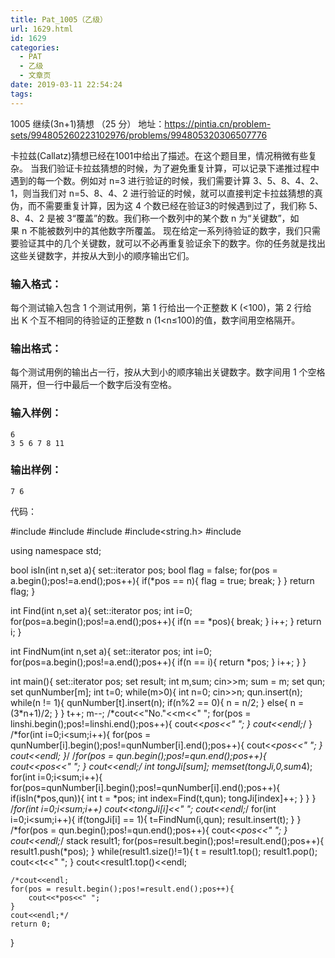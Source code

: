 ```yaml
---
title: Pat_1005（乙级）
url: 1629.html
id: 1629
categories:
  - PAT
  - 乙级
  - 文章页
date: 2019-03-11 22:54:24
tags:
---
```


1005 继续(3n+1)猜想 （25 分） 地址：https://pintia.cn/problem-sets/994805260223102976/problems/994805320306507776

卡拉兹(Callatz)猜想已经在1001中给出了描述。在这个题目里，情况稍微有些复杂。 当我们验证卡拉兹猜想的时候，为了避免重复计算，可以记录下递推过程中遇到的每一个数。例如对 n=3 进行验证的时候，我们需要计算 3、5、8、4、2、1，则当我们对 n=5、8、4、2 进行验证的时候，就可以直接判定卡拉兹猜想的真伪，而不需要重复计算，因为这 4 个数已经在验证3的时候遇到过了，我们称 5、8、4、2 是被 3“覆盖”的数。我们称一个数列中的某个数 n 为“关键数”，如果 n 不能被数列中的其他数字所覆盖。 现在给定一系列待验证的数字，我们只需要验证其中的几个关键数，就可以不必再重复验证余下的数字。你的任务就是找出这些关键数字，并按从大到小的顺序输出它们。

### 输入格式：

每个测试输入包含 1 个测试用例，第 1 行给出一个正整数 K (<100)，第 2 行给出 K 个互不相同的待验证的正整数 n (1<n≤100)的值，数字间用空格隔开。

### 输出格式：

每个测试用例的输出占一行，按从大到小的顺序输出关键数字。数字间用 1 个空格隔开，但一行中最后一个数字后没有空格。

### 输入样例：

    6
    3 5 6 7 8 11
    

### 输出样例：

    7 6

代码：

#include<iostream>
#include<set>
#include<algorithm>
#include<string.h>
#include<stack>

using namespace std;

bool isIn(int n,set<int> a){
    set<int>::iterator pos;
    bool flag = false;
    for(pos = a.begin();pos!=a.end();pos++){
        if(*pos == n){
            flag = true;
            break;
        }
    }
    return flag;
}

int Find(int n,set<int> a){
    set<int>::iterator pos;
    int i=0;
    for(pos=a.begin();pos!=a.end();pos++){
        if(n == *pos){
            break;
        }
        i++;
    }
    return i;
}

int FindNum(int n,set<int> a){
    set<int>::iterator pos;
    int i=0;
    for(pos=a.begin();pos!=a.end();pos++){
        if(n == i){
            return *pos;
        }
        i++;
    }
}

int main(){
    set<int>::iterator pos;
    set<int> result;
    int m,sum;
    cin>>m;
    sum = m;
    set<int> qun;
    set<int> qunNumber\[m\];
    int t=0;
    while(m>0){
        int n=0;
        cin>>n;
        qun.insert(n);
        while(n != 1){
            qunNumber\[t\].insert(n);
            if(n%2 == 0){
                n = n/2;
            }
            else{
                n = (3*n+1)/2;
            }
        }
        t++;
        m--;
        /*cout<<"No."<<m<<" ";
        for(pos = linshi.begin();pos!=linshi.end();pos++){
            cout<<*pos<<" ";
        }
        cout<<endl;*/
    }
    /*for(int i=0;i<sum;i++){
        for(pos = qunNumber\[i\].begin();pos!=qunNumber\[i\].end();pos++){
            cout<<*pos<<" ";
        }
        cout<<endl;
    }*/
    /*for(pos = qun.begin();pos!=qun.end();pos++){
        cout<<*pos<<" ";
    }
    cout<<endl;*/
    int tongJi\[sum\];
    memset(tongJi,0,sum*4);
    for(int i=0;i<sum;i++){
        for(pos=qunNumber\[i\].begin();pos!=qunNumber\[i\].end();pos++){
            if(isIn(*pos,qun)){
                int t = *pos;
                int index=Find(t,qun);
                tongJi\[index\]++;
            }
        }
    }
    /*for(int i=0;i<sum;i++)
        cout<<tongJi\[i\]<<" ";
    cout<<endl;*/
    for(int i=0;i<sum;i++){
        if(tongJi\[i\] == 1){
            t=FindNum(i,qun);
            result.insert(t);
        }
    }
    /*for(pos = qun.begin();pos!=qun.end();pos++){
        cout<<*pos<<" ";
    }
    cout<<endl;*/
    stack<int> result1;
    for(pos=result.begin();pos!=result.end();pos++){
        result1.push(*pos);
    }
    while(result1.size()!=1){
        t = result1.top();
        result1.pop();
        cout<<t<<" ";
    }
    cout<<result1.top()<<endl;

    /*cout<<endl;
    for(pos = result.begin();pos!=result.end();pos++){
        cout<<*pos<<" ";
    }
    cout<<endl;*/
    return 0;
}